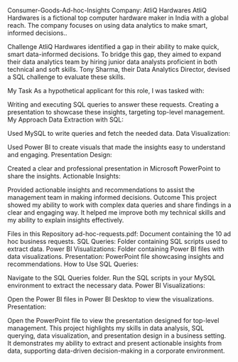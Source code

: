 Consumer-Goods-Ad-hoc-Insights
Company: AtliQ Hardwares
AtliQ Hardwares is a fictional top computer hardware maker in India with a global reach. The company focuses on using data analytics to make smart, informed decisions..

Challenge
AtliQ Hardwares identified a gap in their ability to make quick, smart data-informed decisions. To bridge this gap, they aimed to expand their data analytics team by hiring junior data analysts proficient in both technical and soft skills. Tony Sharma, their Data Analytics Director, devised a SQL challenge to evaluate these skills.

My Task
As a hypothetical applicant for this role, I was tasked with:

Writing and executing SQL queries to answer these requests.
Creating a presentation to showcase these insights, targeting top-level management.
My Approach
Data Extraction with SQL:

Used MySQL to write queries and fetch the needed data.
Data Visualization:

Used Power BI to create visuals that made the insights easy to understand and engaging.
Presentation Design:

Created a clear and professional presentation in Microsoft PowerPoint to share the insights.
Actionable Insights:

Provided actionable insights and recommendations to assist the management team in making informed decisions.
Outcome
This project showed my ability to work with complex data queries and share findings in a clear and engaging way. It helped me improve both my technical skills and my ability to explain insights effectively.

Files in this Repository
ad-hoc-requests.pdf: Document containing the 10 ad hoc business requests.
SQL Queries: Folder containing SQL scripts used to extract data.
Power BI Visualizations: Folder containing Power BI files with data visualizations.
Presentation: PowerPoint file showcasing insights and recommendations.
How to Use
SQL Queries:

Navigate to the SQL Queries folder.
Run the SQL scripts in your MySQL environment to extract the necessary data.
Power BI Visualizations:

Open the Power BI files in Power BI Desktop to view the visualizations.
Presentation:

Open the PowerPoint file to view the presentation designed for top-level management.
This project highlights my skills in data analysis, SQL querying, data visualization, and presentation design in a business setting. It demonstrates my ability to extract and present actionable insights from data, supporting data-driven decision-making in a corporate environment.
